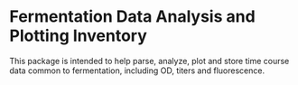 Fermentation Data Analysis and Plotting Inventory
===================================================
This package is intended to help parse, analyze, plot and store time course data common to fermentation, including
OD, titers and fluorescence.
